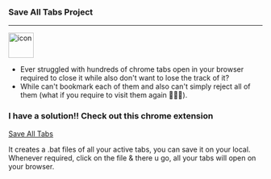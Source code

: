 ### Save All Tabs Project 
----------
<img src="https://github.com/user-attachments/assets/e1ff25d0-35ac-4bdb-bac5-901c5c1c3ab9" alt="icon" width="50"/> 


- Ever struggled with hundreds of chrome tabs open in your browser required to close it while also don't want to lose the track of it?
- While can't bookmark each of them and also can't simply reject all of them (what if you require to visit them again 🤷🏻‍♂️). 

### I have a solution!! Check out this chrome extension

<u><a href="chrome://extensions/?id=klppnnaanbmfnefebeppgbakenogehja"> Save All Tabs </a></u> 

It creates a .bat files of all your active tabs, you can save it on your local. Whenever required, click on the file & there u go, all your tabs will open on your browser.

